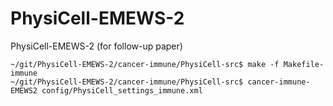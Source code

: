 # PhysiCell-EMEWS-2
PhysiCell-EMEWS-2 (for follow-up paper)

```
~/git/PhysiCell-EMEWS-2/cancer-immune/PhysiCell-src$ make -f Makefile-immune 
~/git/PhysiCell-EMEWS-2/cancer-immune/PhysiCell-src$ cancer-immune-EMEWS2 config/PhysiCell_settings_immune.xml 
```
